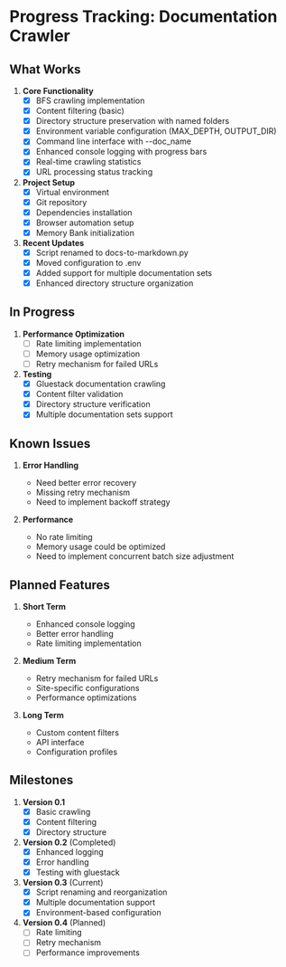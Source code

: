 # Progress Tracking: Documentation Crawler

## What Works
1. **Core Functionality**
   - [x] BFS crawling implementation
   - [x] Content filtering (basic)
   - [x] Directory structure preservation with named folders
   - [x] Environment variable configuration (MAX_DEPTH, OUTPUT_DIR)
   - [x] Command line interface with --doc_name
   - [x] Enhanced console logging with progress bars
   - [x] Real-time crawling statistics
   - [x] URL processing status tracking

2. **Project Setup**
   - [x] Virtual environment
   - [x] Git repository
   - [x] Dependencies installation
   - [x] Browser automation setup
   - [x] Memory Bank initialization

3. **Recent Updates**
   - [x] Script renamed to docs-to-markdown.py
   - [x] Moved configuration to .env
   - [x] Added support for multiple documentation sets
   - [x] Enhanced directory structure organization

## In Progress
1. **Performance Optimization**
   - [ ] Rate limiting implementation
   - [ ] Memory usage optimization
   - [ ] Retry mechanism for failed URLs

2. **Testing**
   - [x] Gluestack documentation crawling
   - [x] Content filter validation
   - [x] Directory structure verification
   - [x] Multiple documentation sets support

## Known Issues
1. **Error Handling**
   - Need better error recovery
   - Missing retry mechanism
   - Need to implement backoff strategy

2. **Performance**
   - No rate limiting
   - Memory usage could be optimized
   - Need to implement concurrent batch size adjustment

## Planned Features
1. **Short Term**
   - Enhanced console logging
   - Better error handling
   - Rate limiting implementation

2. **Medium Term**
   - Retry mechanism for failed URLs
   - Site-specific configurations
   - Performance optimizations

3. **Long Term**
   - Custom content filters
   - API interface
   - Configuration profiles

## Milestones
1. **Version 0.1**
   - [x] Basic crawling
   - [x] Content filtering
   - [x] Directory structure

2. **Version 0.2** (Completed)
   - [x] Enhanced logging
   - [x] Error handling
   - [x] Testing with gluestack

3. **Version 0.3** (Current)
   - [x] Script renaming and reorganization
   - [x] Multiple documentation support
   - [x] Environment-based configuration

4. **Version 0.4** (Planned)
   - [ ] Rate limiting
   - [ ] Retry mechanism
   - [ ] Performance improvements
